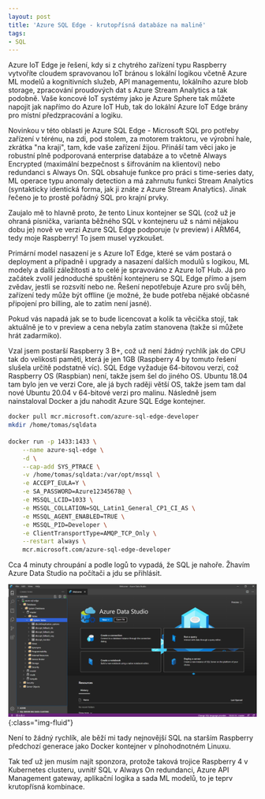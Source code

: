 ```yaml
---
layout: post
title: 'Azure SQL Edge - krutopřísná databáze na malině'
tags:
- SQL
---
```

Azure IoT Edge je řešení, kdy si z chytrého zařízení typu Raspberry vytvoříte cloudem spravovanou IoT bránou s lokální logikou včetně Azure ML modelů a kognitivních služeb, API managementu, lokálního azure blob storage, zpracování proudových dat s Azure Stream Analytics a tak podobně. Vaše koncové IoT systémy jako je Azure Sphere tak můžete napojit jak napřímo do Azure IoT Hub, tak do lokální Azure IoT Edge brány pro místní předzpracování a logiku. 

Novinkou v této oblasti je Azure SQL Edge - Microsoft SQL pro potřeby zařízení v térénu, na zdi, pod stolem, za motorem traktoru, ve výrobní hale, zkrátka "na kraji", tam, kde vaše zařízení žijou. Přináší tam věci jako je robustní plně podporovaná enterprise databáze a to včetně Always Encrypted (maximální bezpečnost s šifrováním na klientovi) nebo redundanci s Always On. SQL obsahuje funkce pro práci s time-series daty, ML operace typu anomaly detection a má zahrnutu funkci Stream Analytics (syntakticky identická forma, jak ji znáte z Azure Stream Analytics). Jinak řečeno je to prostě pořádný SQL pro krajní prvky.

Zaujalo mě to hlavně proto, že tento Linux kontejner se SQL (což už je ohraná písnička, varianta běžného SQL v kontejneru už s námi nějakou dobu je) nově ve verzi Azure SQL Edge podporuje (v preview) i ARM64, tedy moje Raspberry! To jsem musel vyzkoušet.

Primární model nasazení je s Azure IoT Edge, které se vám postará o deployment a případně i upgrady a nasazení dalších modulů s logikou, ML modely a další záležitosti a to celé je spravováno z Azure IoT Hub. Já pro začátek zvolil jednoduché spuštění kontejneru se SQL Edge přímo a jsem zvědav, jestli se rozsvítí nebo ne. Řešení nepotřebuje Azure pro svůj běh, zařízení tedy může být offline (je možné, že bude potřeba nějaké občasné připojení pro billing, ale to zatím není jasné).

Pokud vás napadá jak se to bude licencovat a kolik ta věcička stojí, tak aktuálně je to v preview a cena nebyla zatím stanovena (takže si můžete hrát zadarmiko). 

Vzal jsem postarší Raspberry 3 B+, což už není žádný rychlík jak do CPU tak do velikosti paměti, která je jen 1GB (Raspberry 4 by tomuto řešení slušela určitě podstatně víc). SQL Edge vyžaduje 64-bitovou verzi, což Raspberry OS (Raspbian) není, takže jsem šel do jiného OS. Ubuntu 18.04 tam bylo jen ve verzi Core, ale já bych raději větší OS, takže jsem tam dal nové Ubuntu 20.04 v 64-bitové verzi pro malinu. Následně jsem nainstaloval Docker a jdu nahodit Azure SQL Edge kontejner.

```bash
docker pull mcr.microsoft.com/azure-sql-edge-developer
mkdir /home/tomas/sqldata

docker run -p 1433:1433 \
    --name azure-sql-edge \
    -d \
    --cap-add SYS_PTRACE \
    -v /home/tomas/sqldata:/var/opt/mssql \
    -e ACCEPT_EULA=Y \
    -e SA_PASSWORD=Azure12345678@ \
    -e MSSQL_LCID=1033 \
    -e MSSQL_COLLATION=SQL_Latin1_General_CP1_CI_AS \
    -e MSSQL_AGENT_ENABLED=TRUE \
    -e MSSQL_PID=Developer \
    -e ClientTransportType=AMQP_TCP_Only \
    --restart always \
    mcr.microsoft.com/azure-sql-edge-developer
```

Cca 4 minuty chroupání a podle logů to vypadá, že SQL je nahoře. Žhavím Azure Data Studio na počítači a jdu se přihlásit.

![](/images/2020/2020-06-01-07-35-45.png){:class="img-fluid"}

Není to žádný rychlík, ale běží mi tady nejnovější SQL na starším Raspberry předchozí generace jako Docker kontejner v plnohodnotném Linuxu. 

Tak teď už jen musím najít sponzora, protože taková trojice Raspberry 4 v Kubernetes clusteru, uvnitř SQL v Always On redundanci, Azure API Management gateway, aplikační logika a sada ML modelů, to je teprv krutopřísná kombinace.
